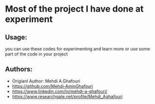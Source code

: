 Most of the project I have done at experiment
====================================


Usage:
------
you can use these codes for experimenting and learn more or use some part of the code in your project




Authors:
--------
* Origianl Author: Mehdi A.Ghafouri
* https://github.com/Mehdi-AminGhafouri
* https://www.linkedin.com/in/mehdi-a-ghafouri/
* https://www.researchgate.net/profile/Mehdi_Aghafouri

